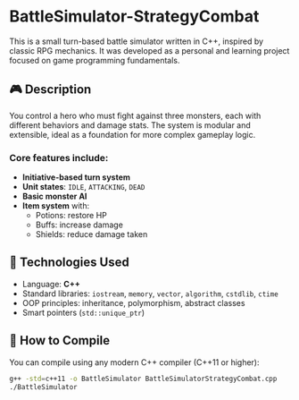 # BattleSimulator-StrategyCombat

This is a small turn-based battle simulator written in C++, inspired by classic RPG mechanics. It was developed as a personal and learning project focused on game programming fundamentals.

## 🎮 Description

You control a hero who must fight against three monsters, each with different behaviors and damage stats. The system is modular and extensible, ideal as a foundation for more complex gameplay logic.

### Core features include:

- **Initiative-based turn system**
- **Unit states**: `IDLE`, `ATTACKING`, `DEAD`
- **Basic monster AI**
- **Item system** with:
  - Potions: restore HP
  - Buffs: increase damage
  - Shields: reduce damage taken

## 🧠 Technologies Used

- Language: **C++**
- Standard libraries: `iostream`, `memory`, `vector`, `algorithm`, `cstdlib`, `ctime`
- OOP principles: inheritance, polymorphism, abstract classes
- Smart pointers (`std::unique_ptr`)

## 🧪 How to Compile

You can compile using any modern C++ compiler (C++11 or higher):

```bash
g++ -std=c++11 -o BattleSimulator BattleSimulatorStrategyCombat.cpp
./BattleSimulator
